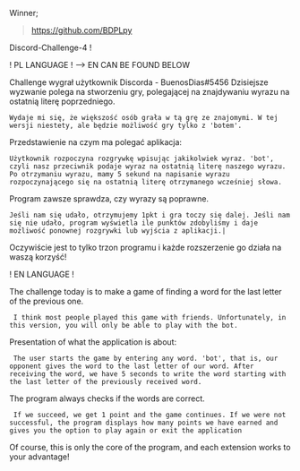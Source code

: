 Winner;
> https://github.com/BDPLpy


Discord-Challenge-4 !

! PL LANGUAGE ! --> EN CAN BE FOUND BELOW

Challenge wygrał użytkownik Discorda - BuenosDias#5456
Dzisiejsze wyzwanie polega na stworzeniu gry, polegającej na znajdywaniu wyrazu na ostatnią literę poprzedniego.

    Wydaje mi się, że większość osób grała w tą grę ze znajomymi. W tej wersji niestety, ale będzie możliwość gry tylko z 'botem'.

Przedstawienie na czym ma polegać aplikacja:

    Użytkownik rozpoczyna rozgrywkę wpisując jakikolwiek wyraz. 'bot', czyli nasz przeciwnik podaje wyraz na ostatnią literę naszego wyrazu. Po otrzymaniu wyrazu, mamy 5 sekund na napisanie wyrazu rozpoczynającego się na ostatnią literę otrzymanego wcześniej słowa.

Program zawsze sprawdza, czy wyrazy są poprawne.

    Jeśli nam się udało, otrzymujemy 1pkt i gra toczy się dalej. Jeśli nam się nie udało, program wyświetla ile punktów zdobyliśmy i daje możliwość ponownej rozgrywki lub wyjścia z aplikacji.|

Oczywiście jest to tylko trzon programu i każde rozszerzenie go działa na waszą korzyść!

! EN LANGUAGE !

The challenge today is to make a game of finding a word for the last letter of the previous one.

     I think most people played this game with friends. Unfortunately, in this version, you will only be able to play with the bot.

Presentation of what the application is about:

     The user starts the game by entering any word. 'bot', that is, our opponent gives the word to the last letter of our word. After receiving the word, we have 5 seconds to write the word starting with the last letter of the previously received word.

The program always checks if the words are correct.

     If we succeed, we get 1 point and the game continues. If we were not successful, the program displays how many points we have earned and gives you the option to play again or exit the application

Of course, this is only the core of the program, and each extension works to your advantage!

